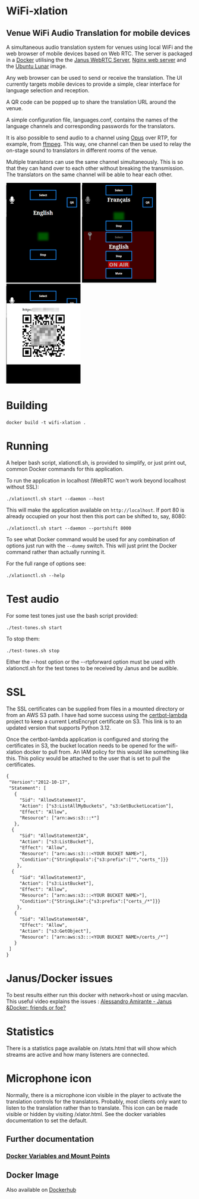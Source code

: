 # WiFi-xlation
## Venue WiFi Audio Translation for mobile devices
A simultaneous audio translation system for venues using local WiFi and the web browser of mobile devices based on Web RTC. The server is packaged in a [Docker](https://www.docker.com/) utilising the the [Janus WebRTC Server](https://github.com/meetecho/janus-gateway), [Nginx web server](https://www.nginx.com/) and the [Ubuntu Lunar](https://hub.docker.com/_/ubuntu) image.

Any web browser can be used to send or receive the translation. The UI currently targets mobile devices to provide a simple, clear interface for language selection and reception.

A QR code can be popped up to share the translation URL around the venue.

A simple configuration file, languages.conf, contains the names of the language channels and corresponding passwords for the translators.

It is also possible to send audio to a channel using [Opus](https://opus-codec.org/) over RTP, for example, from [ffmpeg](https://ffmpeg.org/). This way, one channel can then be used to relay the on-stage sound to translators in different rooms of the venue.

Multiple translators can use the same channel simultaneously. This is so that they can hand over to each other without breaking the transmission. The translators on the same channel will be able to hear each other.

![](src/doc/img/rx.png) ![](src/doc/img/tx.png) ![](src/doc/img/qr.png)


# Building

`docker build -t wifi-xlation .`


# Running

A helper bash script, xlationctl.sh, is provided to simplify, or just print out, common Docker commands for this application.

To run the application in localhost (WebRTC won't work beyond localhost without SSL):

`./xlationctl.sh start --daemon --host`

This will make the application available on `http://localhost`. If port 80 is already occupied on your host then this port can be shifted to, say, 8080:

`./xlationctl.sh start --daemon --portshift 8000`


To see what Docker command would be used for any combination of options just run with the `--dummy` switch. This will just print the Docker command rather than actually running it.

For the full range of options see:

`./xlationctl.sh --help`

# Test audio

For some test tones just use the bash script provided:

`./test-tones.sh start`

To stop them:

`./test-tones.sh stop`

Either the --host option or the --rtpforward option must be used with xlationctl.sh for the test tones to be received by Janus and be audible.

# SSL

The SSL certificates can be supplied from files in a mounted directory or from an AWS S3 path. I have had some success using the [certbot-lambda](https://github.com/sblandford/certbot-lambda) project to keep a current LetsEncrypt certificate on S3. This link is to an updated version that supports Python 3.12.

Once the certbot-lambda application is configured and storing the certificates in S3, the bucket location needs to be opened for the wifi-xlation docker to pull from. An IAM policy for this would like something like this. This policy would be attached to the user that is set to pull the certificates.
```
{
 "Version":"2012-10-17",
 "Statement": [
   {
     "Sid": "AllowStatement1",
     "Action": ["s3:ListAllMyBuckets", "s3:GetBucketLocation"],
     "Effect": "Allow",
     "Resource": ["arn:aws:s3:::*"]
   },
  {
     "Sid": "AllowStatement2A",
     "Action": ["s3:ListBucket"],
     "Effect": "Allow",
     "Resource": ["arn:aws:s3:::<YOUR BUCKET NAME>"],
     "Condition":{"StringEquals":{"s3:prefix":["","certs_"]}}
    },
  {
     "Sid": "AllowStatement3",
     "Action": ["s3:ListBucket"],
     "Effect": "Allow",
     "Resource": ["arn:aws:s3:::<YOUR BUCKET NAME>"],
     "Condition":{"StringLike":{"s3:prefix":["certs_/*"]}}
    },    
   {
     "Sid": "AllowStatement4A",
     "Effect": "Allow",
     "Action": ["s3:GetObject"],
     "Resource": ["arn:aws:s3:::<YOUR BUCKET NAME>/certs_/*"]
   }
 ]
}
```

# Janus/Docker issues

To best results either run this docker with network=host or using macvlan. This useful video explains the issues : [Alessandro Amirante - Janus &Docker: friends or foe?](https://youtu.be/mrV2BQ95UFY)

# Statistics

There is a statistics page available on /stats.html that will show which streams are active and how many listeners are connected.

# Microphone icon

Normally, there is a microphone icon visible in the player to activate the translation controls for the translators. Probably, most clients only want to listen to the translation rather than to translate. This icon can be made visible or hidden by visiting /xlator.html. See the docker variables documentation to set the default.

## Further documentation

### [Docker Variables and Mount Points](src/doc/Docker%20variables%20and%20mount%20points.md)

## Docker Image
Also available on [Dockerhub](https://hub.docker.com/r/simonblandford/wifi-xlation)

